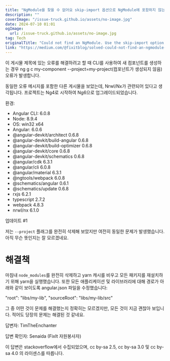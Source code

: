 ```yaml
---
title: "NgModule을 찾을 수 없어요 skip-import 옵션으로 NgModule에 포함하지 않는 방법"
description: ""
coverImage: "/issue-truck.github.io/assets/no-image.jpg"
date: 2024-07-10 01:01
ogImage: 
  url: /issue-truck.github.io/assets/no-image.jpg
tag: Tech
originalTitle: "Could not find an NgModule. Use the skip-import option to skip importing in NgModule"
link: "https://medium.com/@fixitblog/solved-could-not-find-an-ngmodule-use-the-skip-import-option-to-skip-importing-in-ngmodule-bde455791dcd"
---
```



이 게시물 제목에 있는 오류를 해결하려고 할 때 CLI를 사용하여 새 컴포넌트를 생성하는 경우 ng g c my-component --project=my-project(컴포넌트가 생성되지 않음) 오류가 발생합니다.

동일한 오류 메시지를 포함한 다른 게시물을 보았는데, Nrwl/Nx가 관련되어 있다고 생각됩니다. 프로젝트는 Ng4로 시작하여 Ng6으로 업그레이드되었습니다.

환경:

- Angular CLI: 6.0.8
- Node: 8.9.4
- OS: win32 x64
- Angular: 6.0.6
- @angular-devkit/architect 0.6.8
- @angular-devkit/build-angular 0.6.8
- @angular-devkit/build-optimizer 0.6.8
- @angular-devkit/core 0.6.8
- @angular-devkit/schematics 0.6.8
- @angular/cdk 6.3.1
- @angular/cli 6.0.8
- @angular/material 6.3.1
- @ngtools/webpack 6.0.8
- @schematics/angular 0.6.1
- @schematics/update 0.6.8
- rxjs 6.2.1
- typescript 2.7.2
- webpack 4.8.3
- nrwl/nx 6.1.0

<div class="content-ad"></div>

업데이트 #1

저는 `--project` 플래그를 완전히 삭제해 보았지만 여전히 동일한 문제가 발생했습니다. 아직 무슨 뜻인지는 잘 모르겠네요.

# 해결책

마침내 `node_modules`를 완전히 삭제하고 yarn 캐시를 비우고 모든 패키지를 재설치하기 위해 yarn을 실행했습니다. 또한 모든 애플리케이션 및 라이브러리에 대해 경로가 아래와 같이 보이도록 angular.json 파일을 수정했습니다:

<div class="content-ad"></div>


"root": "libs/my-lib",
"sourceRoot": "libs/my-lib/src"


그 중 어떤 것이 문제를 해결했는지 정확히는 모르겠지만, 모든 것이 지금 괜찮아 보입니다. 적어도 당장의 문제는 해결된 것 같네요.

답변자: TimTheEnchanter

답변 확인자: Senaida (FixIt 자원봉사자)


<div class="content-ad"></div>

이 답변은 stackoverflow에서 수집되었으며, cc by-sa 2.5, cc by-sa 3.0 및 cc by-sa 4.0 의 라이센스를 따릅니다.